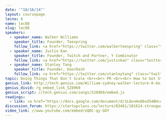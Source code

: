 ```yaml
---
date: '"10/16/14"'
layout: coursepage
lecno: 8
name: lec08
slug: lec08
speakers:
  - speaker_name: Walker Williams
    speaker_title: Founder, Teespring
    follow_link: <a href="https://twitter.com/walkerteespring" class="twitter-follow-button" data-show-count="false" data-show-screen-name="true">Follow @walkerteespring</a>
  - speaker_name: Justin Kan
    speaker_title: Founder, Twitch and Partner, Y Combinator
    follow_link: <a href="https://twitter.com/justinkan" class="twitter-follow-button" data-show-count="false" data-show-screen-name="true">Follow @justinkan</a>
  - speaker_name: Stanley Tang
    speaker_title: Founder, DoorDash
    follow_link: <a href="https://twitter.com/stanleytang" class="twitter-follow-button" data-show-count="false" data-show-screen-name="true">Follow @stanleytang</a>
topic: Doing Things That Don't Scale <br><br> PR <br><br> How to Get Started
genius_link: http://tech.genius.com/William-sydney-walker-lecture-8-doing-things-that-dont-scale-pr-and-how-to-get-started-annotated
genius_divid: rg_embed_link_528969
genius_script: //tech.genius.com/songs/528969/embed.js
readings:
  - link: <a href="https://docs.google.com/document/d/1LQxnHxQ6xO54BHcoOmgEeuhdHwWwujKuSpzQbQnlThk">The Press is a Tool</a> by Alexia Tsosis
discussion_forum: https://startupclass.co/lecture/83461/101614-strongwalker-williamsstrongi-founder-teespringibrstrongjustin-kanstrong-ifounder-twitchtv-and-partner-y-combinatoribrstrongstanley-tangstrongi-founder-doordashi-
video_link: //www.youtube.com/embed/oQOC-qy-GDY
---
```

